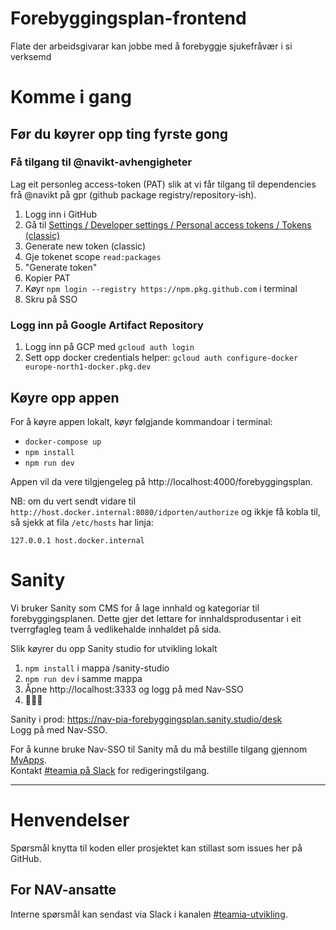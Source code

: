 # Forebyggingsplan-frontend

Flate der arbeidsgivarar kan jobbe med å forebyggje sjukefråvær i si verksemd

# Komme i gang

## Før du køyrer opp ting fyrste gong
### Få tilgang til @navikt-avhengigheter
Lag eit personleg access-token (PAT) slik at vi får tilgang til dependencies frå @navikt på gpr (github package registry/repository-ish). 
1. Logg inn i GitHub
2. Gå til [Settings / Developer settings / Personal access tokens / Tokens (classic)](https://github.com/settings/tokens)
3. Generate new token (classic)
4. Gje tokenet scope `read:packages`
5. "Generate token"
6. Kopier PAT
7. Køyr `npm login --registry https://npm.pkg.github.com` i terminal
8. Skru på SSO

### Logg inn på Google Artifact Repository
1. Logg inn på GCP med `gcloud auth login`
2. Sett opp docker credentials helper: `gcloud auth configure-docker europe-north1-docker.pkg.dev` 

## Køyre opp appen
For å køyre appen lokalt, køyr følgjande kommandoar i terminal:

-   `docker-compose up`
-   `npm install`
-   `npm run dev`

Appen vil da vere tilgjengeleg på http://localhost:4000/forebyggingsplan.

NB: om du vert sendt vidare til `http://host.docker.internal:8080/idporten/authorize` og ikkje få kobla til, så sjekk at fila `/etc/hosts` har linja:
```
127.0.0.1 host.docker.internal
```

# Sanity
Vi bruker Sanity som CMS for å lage innhald og kategoriar til forebyggingsplanen. Dette gjer det lettare for innhaldsprodusentar i eit tverrgfagleg team å vedlikehalde innhaldet på sida.

Slik køyrer du opp Sanity studio for utvikling lokalt
1. `npm install` i mappa /sanity-studio
2. `npm run dev` i samme mappa
3. Åpne http://localhost:3333 og logg på med Nav-SSO
4. 🎉🎉🎉

Sanity i prod:
https://nav-pia-forebyggingsplan.sanity.studio/desk  
Logg på med Nav-SSO. 

For å kunne bruke Nav-SSO til Sanity må du må bestille tilgang gjennom [MyApps](https://myapps.microsoft.com/).  
Kontakt [#teamia på Slack](https://nav-it.slack.com/archives/CMN0M3CDP) for redigeringstilgang.

---

# Henvendelser

Spørsmål knytta til koden eller prosjektet kan stillast som issues her på GitHub.

## For NAV-ansatte

Interne spørsmål kan sendast via Slack i kanalen [#teamia-utvikling](https://nav-it.slack.com/archives/C016KJA7CFK).

